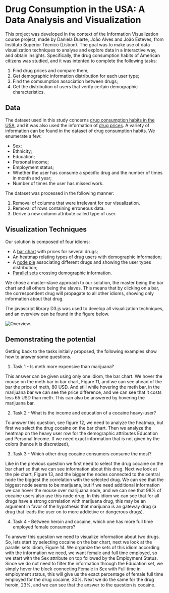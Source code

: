 # Drug Consumption in the USA: A Data Analysis and Visualization

This project was developed in the context of the Information Visualization course project, made by Daniela Duarte, João Alves and João Esteves, from Instituto Superior Técnico (Lisbon).
The goal was to make use of data visualization techniques to analyse and explore data in a interactive way, and obtain insights. 
Specifically, the drug consumption habits of American citizens was studied, and it was 
intented to complete the following tasks:

1. Find drug prices and compare them;
2. Get demographic information distribution for each user type;
3. Find the comsumption association between drugs;
4. Get the distribution of users that verify certain demographic characteristics.


## Data
The dataset used in this study concerns [drug consumption habits in the USA](https://data.world/balexturner/drug-use-employment-work-absence-income-race-education), and it was also used the information of [drug prices](https://www.dnalegal.com/drugs-menu). A variety of information can be found in the dataset of drug consumption habits. We enumerate a few:
* Sex;
* Ethnicity;
* Education;
* Personal income;
* Employment status;
* Whether the user has consume a specific drug and the number of times in month and year;
* Number of times the user has missed work.

The dataset was processed in the following manner:
1. Removal of columns that were irrelevant for our visualization.
2. Removal of rows containing erroneous data.
3. Derive a new column attribute called type of user.

## Visualization Techniques
Our solution is composed of four idioms: 

* A [bar
chart](https://blog.risingstack.com/d3-jstutorial-bar-charts-with-javascript/) with prices for several drugs;
* An heatmap relating types
of drug users with demographic information;
* A [node pie](https://bl.ocks.org/kgeorgiou/68f864364f277720252d0329408433ae) associating
different drugs and showing the user types distribution;
* [Parallel sets](https://www.jasondavies.com/parallel-sets/) crossing demographic information.

We chose a master-slave approach to our solution, the master
being the bar chart and all others being the slaves. This means
that by clicking on a bar, the correspondent drug will propagate
to all other idioms, showing only information about that
drug.

The javascript library D3.js was used to develop all visualization techniques, and an overview can be found in the figure below.

![Overview.](https://www.linkpicture.com/q/Sem-Titulo_6.png)

## Demonstrating the potential
Getting back to the tasks initially proposed, the following examples show how to answer some questions.

1. Task 1 - Is meth more expensive than marijuana?

This answer can be given using only one idiom, the bar chart.
We hover the mouse on the meth bar in bar chart, Figure 11,
and we can see ahead of the bar the price of meth, 80 USD.
And still while hovering the meth bar, in the marijuana bar we
can see the price difference, and we can see that it costs less
65 USD than meth. This can also be answered by hovering
the marijuana bar.

2. Task 2 - What is the income and education of a
cocaine heavy-user?

To answer this question, see figure 12, we need to analyze the
heatmap, but first we select the drug cocaine on the bar chart.
Then we analyze the heatmap on the heavy user row for the
demographic attributes Education and Personal Income. If we
need exact information that is not given by the colors (hence
it is discretized),


3. Task 3 - Which other drug cocaine consumers
consume the most?

Like in the previous question we first need to select the drug
cocaine on the bar chart so that we can see information about this drug. Next we look at the pie chart, Figure 13, and the
bigger the nodes connected to the central node the biggest
the correlation with the selected drug. We can see that the
biggest node seems to be marijuana, but if we need additional
information we can hover the mouse over marijuana node,
and we can see that 98% of cocaine users also use this node
drug. In this idiom we can see that for all drugs have a strong correlation
with marijuana drug, this may be an argument in favor
of the hypothesis that marijuana is an gateway drug (a drug
that leads the user on to more addictive or dangerous drugs).


4. Task 4 - Between heroin and cocaine, which one
has more full time employed female consumers?

To answer this question we need to visualize information
about two drugs. So, lets start by selecting cocaine on the bar chart, next we look at the parallel sets idiom, Figure 14. We
organize the sets of this idiom according with the information
we need, we want female and full time employed, so we start
with the Sex attribute on top followed by the Employment
Status. Since we do not need to filter the information through
the Education set, we simply hover the block connecting Female
in Sex with Full time in employment status, this will
give us the exact percentage of female full time employed for
the drug cocaine, 30%. Next we do the same for the drug
heroin, 23%, and we can see that the answer to the question
is cocaine.
